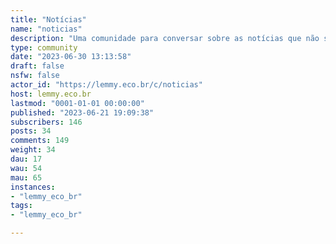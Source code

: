 ```yaml
---
title: "Notícias" 
name: "noticias"
description: "Uma comunidade para conversar sobre as notícias que não são políticas. Celebridades, festivais e festas, acidentes e a queda de grandes monopólios digitais."
type: community
date: "2023-06-30 13:13:58"
draft: false
nsfw: false
actor_id: "https://lemmy.eco.br/c/noticias"
host: lemmy.eco.br
lastmod: "0001-01-01 00:00:00"
published: "2023-06-21 19:09:38"
subscribers: 146
posts: 34
comments: 149
weight: 34
dau: 17
wau: 54
mau: 65
instances:
- "lemmy_eco_br"
tags: 
- "lemmy_eco_br"

---
```

